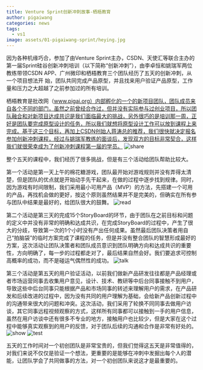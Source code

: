 ```yaml
---
title: Venture Sprint创新冲刺故事-栖梧教育
author: pigaiwang
categories: news
tags:
  - vs1
image: assets/01-pigaiwang-sprint/heying.jpg
---
```

因为各种机缘巧合，参加了由Venture Sprint主办，CSDN、天使汇等联合主办的第一届Sprint硅谷创新冲刺培训（以下简称“创新冲刺”），由李卓恒和姚瑞军两位教练带领CSDN APP、广州微印和栖梧教育三个团队经历了五天的创新冲刺，从一个项目想法开 始，团队共同完成产品原型，并且找来用户验证产品原型，工作量和压力之大超越了之前参加过的所有培训。

栖梧教育是批改网（www.pigai.org）内部孵化的一个的新项目团队，团队成员来自各个不同的部门，虽然之前曾经合作过，但并没有实际参与过创业项目，所以团队融合和对新项目达成共识是我们面临最大的挑战，另外很巧的是培训那一周，正好是团队要完成原型设计的任务，所以我们就想将原型设计工作可以放到课程上来完成。基于这三个目标，再加上CSDN创始人蒋涛总的推荐，我们很快就决定报名参加创新冲刺课程，经过与姚瑞军教练的面谈后，发现双方的目标非常契合，这样我们就很荣幸成为了创新冲刺课程第一届的学员。
![share](/assets/2019/01-pigaiwang-sprint/1-share.jpg)

整个五天的课程中，我们经历了很多挑战，但是有三个活动给团队帮助比较大。

第一个活动是第一天上午的棉花糖游戏，团队最开始对游戏规则并没有弄得太清楚，但是团队的优点就是开始动手先干起来，在做的过程中逐步找到规律。同时，因为游戏有时间限制，我们采用最小可用产品（MVP）的方法，先搭建一个可用的产品，再找机会做的更好，按这个原则虽然结果并不是完美的，但确实在所有参与团队中结果是最好的，给团队很大的鼓舞。
![read](/assets/2019/01-pigaiwang-sprint/2-read.jpg)

第二个活动是第三天的完成15个StoryBoard的环节，由于团队在之前目标和问题的定义中并没有非常的明确和达成共识，在完成StoryBoard的过程中，产生了很大的分歧，导致第一次的1个小时没有产出任何成果。虽然最后团队决策者用自己“拍脑袋”的临时方案完成了课程的任务，但是并没有整合团队的智慧形成最好的方案，这次活动让团队决策者和团队成员意识到团队明确方向和达成共识的重要性，方向明确了，每一步的过程都走对了，最后结果自然会好。我们要追求可控制高概率的成功，而不是碰运气偶然性的成功。
![talk](/assets/2019/01-pigaiwang-sprint/3-talk.jpg)

第三个活动是第五天的用户验证活动，以前我们做新产品研发往往都是产品经理或者市场运营同事去收集用户意见，设计、技术、教研等中后台同事接触不到用户，导致这些中后台同事只能根据产品和市场同事的转述来理解用户的需求，在产品研发和后续改进的过程中，因为没有共同的用户理解为基础，会给新产品创新过程中的沟通带来很大的问题和冲突。这次活动，我们采用了轮换不同同事去做用户访谈，其它同事远程视频观察的方式，这样所有同事都可以接触到一手的用户信息，虽然在用户访谈中还有很多不专业的地方，接触用户也比较少，但是大家在这个过程中能够真实观察到的用户的反馈，对于团队后续的沟通和合作是非常有好处的。
![show](/assets/2019/01-pigaiwang-sprint/4-show.jpg)
![test](/assets/2019/01-pigaiwang-sprint/5-test.jpg)

五天的工作时间对一个初创团队是非常宝贵的，但我们觉得这五天是非常值得的，对我们来说不仅仅是验证一个想法，更重要的是能够在冲刺中发掘出每个人的潜能，让团队学会了共同做事的方法，对一个初创团队来说这才是最重要的。
